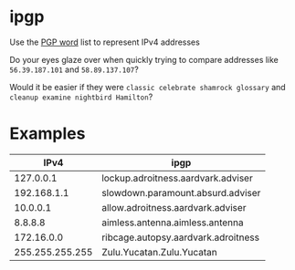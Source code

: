 # ipgp

Use the [PGP word](https://en.wikipedia.org/wiki/PGP_word_list) list to represent IPv4 addresses

Do your eyes glaze over when quickly trying to compare addresses like `56.39.187.101` and `58.89.137.107`?

Would it be easier if they were `classic celebrate shamrock glossary` and `cleanup examine nightbird Hamilton`?

# Examples

| IPv4 | ipgp | 
| ---- | ---- |
| 127.0.0.1 | lockup.adroitness.aardvark.adviser |
| 192.168.1.1 | slowdown.paramount.absurd.adviser |
| 10.0.0.1 | allow.adroitness.aardvark.adviser |
| 8.8.8.8 | aimless.antenna.aimless.antenna |
| 172.16.0.0 | ribcage.autopsy.aardvark.adroitness |
| 255.255.255.255 | Zulu.Yucatan.Zulu.Yucatan |
